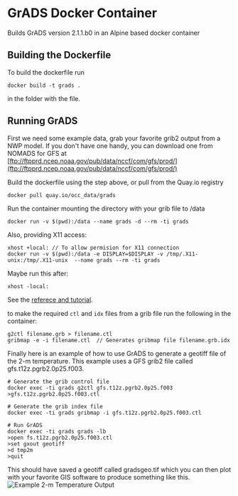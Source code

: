 GrADS Docker Container
===

Builds GrADS version 2.1.1.b0 in an Alpine based docker container

## Building the Dockerfile
To build the dockerfile run
```
docker build -t grads .
```
in the folder with the file.

## Running GrADS
First we need some example data, grab your favorite grib2 output from a NWP model. If you don't have one handy, you can download one from NOMADS for GFS at [ftp://ftpprd.ncep.noaa.gov/pub/data/nccf/com/gfs/prod/](ftp://ftpprd.ncep.noaa.gov/pub/data/nccf/com/gfs/prod/)

Build the dockerfile using the step above, or pull from the Quay.io registry
```
docker pull quay.io/occ_data/grads
```

Run the container mounting the directory with your grib file to /data

```
docker run -v $(pwd):/data --name grads -d --rm -ti grads
```

Also, providing X11 access:

```
xhost +local: // To allow permision for X11 connection
docker run -v $(pwd):/data -e DISPLAY=$DISPLAY -v /tmp/.X11-unix:/tmp/.X11-unix  --name grads --rm -ti grads
```

Maybe run this after:

```
xhost -local:
```

See the [referece and tutorial](http://cola.gmu.edu/grads/gadoc/gadoc.php).

to make the required `ctl` and `idx` files from a grib file run the following in the container:

```
g2ctl filename.grb > filename.ctl
gribmap -e -i filename.ctl  // Generates gribmap file filename.grb.idx
```

Finally here is an example of how to use GrADS to generate a geotiff file of the 2-m temperature. This example uses a GFS grib2 file called gfs.t12z.pgrb2.0p25.f003.
```
# Generate the grib control file
docker exec -ti grads g2ctl gfs.t12z.pgrb2.0p25.f003 >gfs.t12z.pgrb2.0p25.f003.ctl

# Generate the grib index file
docker exec -ti grads gribmap -i gfs.t12z.pgrb2.0p25.f003.ctl

# Run GrADS
docker exec -ti grads grads -lb
>open fs.t12z.pgrb2.0p25.f003.ctl
>set gxout geotiff
>d tmp2m
>quit
```

This should have saved a geotiff called gradsgeo.tif which you can then plot with your favorite GIS software to produce something like this.
![Example 2-m Temperature Output](/grads/2m-temp.png?raw=true "Example 2-m Temperature Output")
